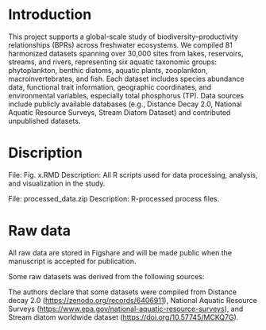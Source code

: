 # Introduction

This project supports a global-scale study of biodiversity–productivity relationships (BPRs) across freshwater ecosystems. 
We compiled 81 harmonized datasets spanning over 30,000 sites from lakes, reservoirs, streams, and rivers, representing six
aquatic taxonomic groups: phytoplankton, benthic diatoms, aquatic plants, zooplankton, macroinvertebrates, and fish. Each 
dataset includes species abundance data, functional trait information, geographic coordinates, and environmental variables, 
especially total phosphorus (TP). Data sources include publicly available databases (e.g., Distance Decay 2.0, National 
Aquatic Resource Surveys, Stream Diatom Dataset) and contributed unpublished datasets.

# Discription
File: Fig. x.RMD 
Description: All R scripts used for data processing, analysis, and visualization in the study.

File: processed_data.zip
Description: R-processed process files.

# Raw data
All raw data are stored in Figshare and will be made public when the manuscript is accepted for publication.

Some raw datasets was derived from the following sources:

The authors declare that some datasets were compiled from Distance decay 2.0 (https://zenodo.org/records/6406911), National
Aquatic Resource Surveys (https://www.epa.gov/national-aquatic-resource-surveys), and Stream diatom worldwide dataset 
(https://doi.org/10.57745/MCKQ7G).
